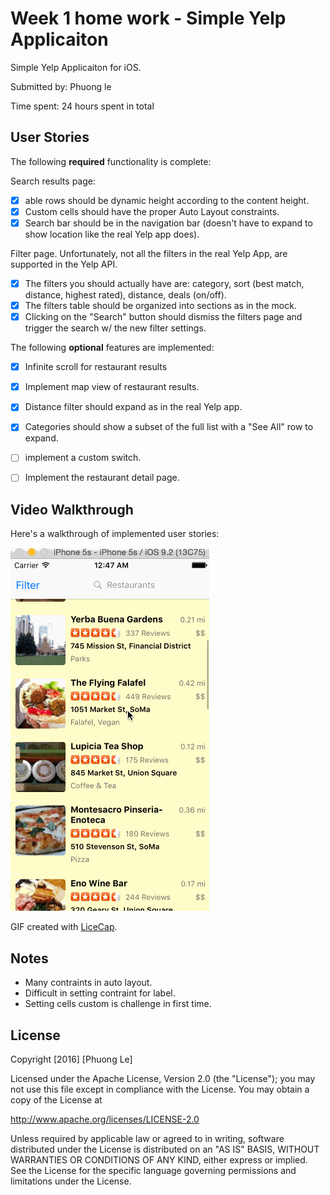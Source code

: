 # Week 1 home work - Simple Yelp Applicaiton


Simple Yelp Applicaiton for iOS.

Submitted by: Phuong le

Time spent: 24 hours spent in total


## User Stories


The following **required** functionality is complete:

Search results page:

* [x] able rows should be dynamic height according to the content height.
* [x] Custom cells should have the proper Auto Layout constraints.
* [x] Search bar should be in the navigation bar (doesn't have to expand to show location like the real Yelp app does).

Filter page. Unfortunately, not all the filters in the real Yelp App, are supported in the Yelp API.

* [x] The filters you should actually have are: category, sort (best match, distance, highest rated), distance, deals (on/off).
* [x] The filters table should be organized into sections as in the mock.
* [x] Clicking on the "Search" button should dismiss the filters page and trigger the search w/ the new filter settings.

The following **optional** features are implemented:

* [x] Infinite scroll for restaurant results
* [x] Implement map view of restaurant results.
* [x] Distance filter should expand as in the real Yelp app.
* [x] Categories should show a subset of the full list with a "See All" row to expand.
* [ ] implement a custom switch.
* [ ] Implement the restaurant detail page.



## Video Walkthrough 


Here's a walkthrough of implemented user stories:

![Video Walkthrough](walkthrough.gif)

GIF created with [LiceCap](http://www.cockos.com/licecap/).

## Notes

- Many contraints in auto layout.
- Difficult in setting contraint for label.
- Setting cells custom is challenge in first time.

## License

Copyright [2016] [Phuong Le]

Licensed under the Apache License, Version 2.0 (the "License");
you may not use this file except in compliance with the License.
You may obtain a copy of the License at

http://www.apache.org/licenses/LICENSE-2.0

Unless required by applicable law or agreed to in writing, software
distributed under the License is distributed on an "AS IS" BASIS,
WITHOUT WARRANTIES OR CONDITIONS OF ANY KIND, either express or implied.
See the License for the specific language governing permissions and
limitations under the License.